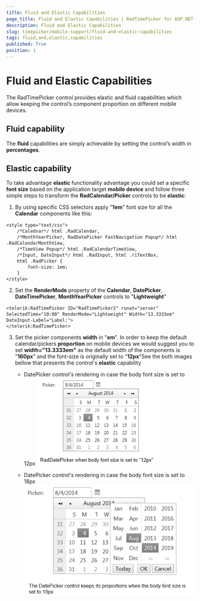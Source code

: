 ```yaml
---
title: Fluid and Elastic Capabilities
page_title: Fluid and Elastic Capabilities | RadTimePicker for ASP.NET AJAX Documentation
description: Fluid and Elastic Capabilities
slug: timepicker/mobile-support/fluid-and-elastic-capabilities
tags: fluid,and,elastic,capabilities
published: True
position: 1
---
```


# Fluid and Elastic Capabilities



The RadTimePicker control provides elastic and fluid capabilities which allow keeping the control’s component proportion on different mobile devices.

## Fluid capability

The **fluid** capabilities are simply achievable by setting the control’s width in **percentages**.

## Elastic capability

To take advantage **elastic** functionality advantage you could set a specific **font size** based on the application target **mobile device** and follow three simple steps to transform the **RadCalendar/Picker** controls to be **elastic**:

1. By using specific CSS selectors apply "**1em**" font size for all the **Calendar** components like this:
````ASPNET
<style type="text/css">
    /*Calednar*/ html .RadCalendar,
    /*MonthYearPicker, RadDatePicker FastNavigation Popup*/ html .RadCalendarMonthView,
    /*TimeView Popup*/ html .RadCalendarTimeView,
    /*Input, DateInput*/ html .RadInput, html .riTextBox,
    html .RadPicker {
        font-size: 1em;
    }
</style>
````



2. Set the **RenderMode** property of the **Calendar**, **DatePicker**, **DateTimePicker**, **MonthYearPicker** controls to "**Lightweight**"
````ASPNET
<telerik:RadTimePicker ID="RadTimePicker2" runat="server" SelectedTime="10:00" RenderMode="Lightweight" Width="13.3333em" DateInput-Label="Label:">
</telerik:RadTimePicker>
````



3. Set the picker components **width** in "**em**". In order to keep the default calendar/pickers **proportion** on mobile devices we would suggest you to set **width="13.3333em"** as the default width of the components is "**160px**" and the font-size is originally set to "**12px**"See the both images bellow that presents the control's **elastic** capability

	* DatePicker control's rendering in case the body font size is set to 12px
	![mobile-support-12px](images/mobile-support-12px.png)

	* DatePicker control's rendering in case the body font size is set to 18px
	![mobile-support-18px](images/mobile-support-18px.png)
    
    
